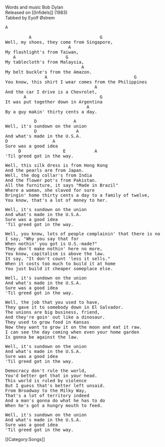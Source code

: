 Words and music Bob Dylan<br>
Released on [[Infidels]] (1983)<br>
Tabbed by Eyolf Østrem

<pre class="verse">
A

         A                          G
Well, my shoes, they come from Singapore,
                        A
My flashlight's from Taiwan,
   A                   G
My tablecloth's from Malaysia,
                             A
My belt buckle's from the Amazon.
               A                                 G
You know, this shirt I wear comes from the Philippines
                                  A
And the car I drive is a Chevrolet,
       A                            G
It was put together down in Argentina
                               A
By a guy makin' thirty cents a day.
</pre>
<pre class="refrain">
           D              A
Well, it's sundown on the union
           D               A
And what's made in the U.S.A.
D                 A
Sure was a good idea
     D                E           A
'Til greed got in the way.
</pre>
<pre class="verse">
Well, this silk dress is from Hong Kong
And the pearls are from Japan.
Well, the dog collar's from India
And the flower pot's from Pakistan.
All the furniture, it says "Made in Brazil"
Where a woman, she slaved for sure
Bringin' home thirty cents a day to a family of twelve,
You know, that's a lot of money to her.
</pre>
<pre class="refrain">
Well, it's sundown on the union
And what's made in the U.S.A.
Sure was a good idea
'Til greed got in the way.
</pre>
<pre class="verse">
Well, you know, lots of people complainin' that there is no work.
I say, "Why you say that for
When nothin' you got is U.S.-made?"
They don't make nothin' here no more,
You know, capitalism is above the law.
It say, "It don't count 'less it sells."
When it costs too much to build it at home
You just build it cheaper someplace else.
</pre>
<pre class="refrain">
Well, it's sundown on the union
And what's made in the U.S.A.
Sure was a good idea
'Til greed got in the way.
</pre>
<pre class="verse">
Well, the job that you used to have,
They gave it to somebody down in El Salvador.
The unions are big business, friend,
And they're goin' out like a dinosaur.
They used to grow food in Kansas
Now they want to grow it on the moon and eat it raw.
I can see the day coming when even your home garden
Is gonna be against the law.
</pre>
<pre class="refrain">
Well, it's sundown on the union
And what's made in the U.S.A.
Sure was a good idea
'Til greed got in the way.
</pre>
<pre class="verse">
Democracy don't rule the world,
You'd better get that in your head.
This world is ruled by violence
But I guess that's better left unsaid.
From Broadway to the Milky Way,
That's a lot of territory indeed
And a man's gonna do what he has to do
When he's got a hungry mouth to feed.
</pre>
<pre class="refrain">
Well, it's sundown on the union
And what's made in the U.S.A.
Sure was a good idea
'Til greed got in the way.
</pre>

[[Category:Songs]]